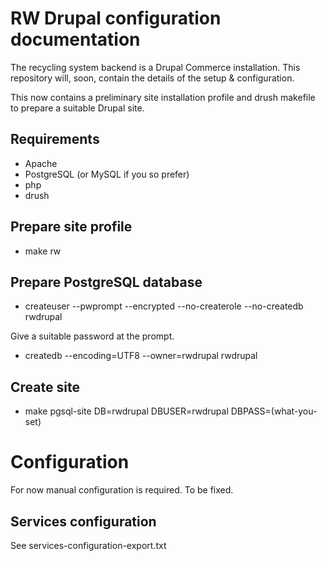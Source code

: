 # RW Drupal configuration documentation

The recycling system backend is a Drupal Commerce installation. This 
repository will, soon, contain the details of the setup & configuration.

This now contains a preliminary site installation profile and drush makefile to 
prepare a suitable Drupal site.

## Requirements

* Apache
* PostgreSQL (or MySQL if you so prefer)
* php
* drush

## Prepare site profile

* make rw

## Prepare PostgreSQL database

* createuser --pwprompt --encrypted --no-createrole --no-createdb rwdrupal

Give a suitable password at the prompt.

* createdb --encoding=UTF8 --owner=rwdrupal rwdrupal

## Create site

* make pgsql-site DB=rwdrupal DBUSER=rwdrupal DBPASS=(what-you-set)

# Configuration

For now manual configuration is required. To be fixed.

## Services configuration

See services-configuration-export.txt



